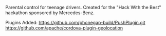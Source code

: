 Parental control for teenage drivers. Created for the "Hack With the Best" hackathon sponsored by Mercedes-Benz.

Plugins Added:
https://github.com/phonegap-build/PushPlugin.git
https://github.com/apache/cordova-plugin-geolocation